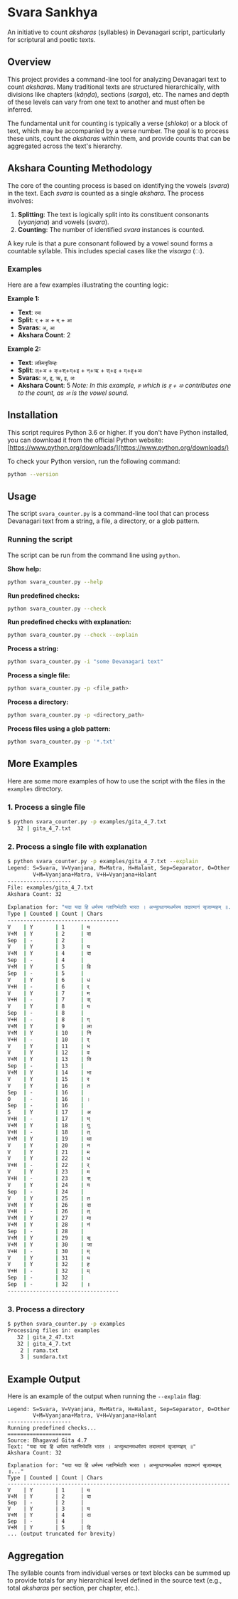 # Svara Sankhya

An initiative to count *aksharas* (syllables) in Devanagari script, particularly for scriptural and poetic texts.

## Overview

This project provides a command-line tool for analyzing Devanagari text to count *aksharas*. Many traditional texts are structured hierarchically, with divisions like chapters (*kāṇḍa*), sections (*sarga*), etc. The names and depth of these levels can vary from one text to another and must often be inferred.

The fundamental unit for counting is typically a verse (*shloka*) or a block of text, which may be accompanied by a verse number. The goal is to process these units, count the *aksharas* within them, and provide counts that can be aggregated across the text's hierarchy.

## Akshara Counting Methodology

The core of the counting process is based on identifying the vowels (*svara*) in the text. Each *svara* is counted as a single *akshara*. The process involves:

1.  **Splitting**: The text is logically split into its constituent consonants (*vyanjana*) and vowels (*svara*).
2.  **Counting**: The number of identified *svara* instances is counted.

A key rule is that a pure consonant followed by a vowel sound forms a countable syllable. This includes special cases like the *visarga* (`ः`).

### Examples

Here are a few examples illustrating the counting logic:

**Example 1:**

*   **Text**: `रमा`
*   **Split**: `र्` + `अ` + `म्` + `आ`
*   **Svaras**: `अ`, `आ`
*   **Akshara Count**: 2

**Example 2:**

*   **Text**: `लक्ष्मिनृसिम्हः`
*   **Split**: `ल्`+`अ` + `क्`+`श्`+`म्`+`इ` + `न्`+`ऋ` + `स्`+`इ` + `म्`+`ह्`+`अः`
*   **Svaras**: `अ`, `इ`, `ऋ`, `इ`, `अः`
*   **Akshara Count**: 5
    *Note: In this example, `हः` which is `ह्` + `अः` contributes one to the count, as `अः` is the vowel sound.*

## Installation

This script requires Python 3.6 or higher. If you don't have Python installed, you can download it from the official Python website: [https://www.python.org/downloads/](https://www.python.org/downloads/)

To check your Python version, run the following command:

```sh
python --version
```

## Usage

The script `svara_counter.py` is a command-line tool that can process Devanagari text from a string, a file, a directory, or a glob pattern.

### Running the script

The script can be run from the command line using `python`.

**Show help:**
```sh
python svara_counter.py --help
```

**Run predefined checks:**
```sh
python svara_counter.py --check
```

**Run predefined checks with explanation:**
```sh
python svara_counter.py --check --explain
```

**Process a string:**
```sh
python svara_counter.py -i "some Devanagari text"
```

**Process a single file:**
```sh
python svara_counter.py -p <file_path>
```

**Process a directory:**
```sh
python svara_counter.py -p <directory_path>
```

**Process files using a glob pattern:**
```sh
python svara_counter.py -p '*.txt'
```

## More Examples

Here are some more examples of how to use the script with the files in the `examples` directory.

### 1. Process a single file

```sh
$ python svara_counter.py -p examples/gita_4_7.txt
   32 | gita_4_7.txt
```

### 2. Process a single file with explanation

```sh
$ python svara_counter.py -p examples/gita_4_7.txt --explain
Legend: S=Svara, V=Vyanjana, M=Matra, H=Halant, Sep=Separator, O=Other
        V+M=Vyanjana+Matra, V+H=Vyanjana+Halant
--------------------
File: examples/gita_4_7.txt
Akshara Count: 32

Explanation for: "यदा यदा हि धर्मस्य ग्लानिर्भवति भारत । अभ्युत्थानमधर्मस्य तदात्मानं सृजाम्यहम् ॥..."
Type | Counted | Count | Chars
-----------------------------------
V    | Y       | 1     | य
V+M  | Y       | 2     | दा
Sep  | -       | 2     |  
V    | Y       | 3     | य
V+M  | Y       | 4     | दा
Sep  | -       | 4     |  
V+M  | Y       | 5     | हि
Sep  | -       | 5     |  
V    | Y       | 6     | ध
V+H  | -       | 6     | र्
V    | Y       | 7     | म
V+H  | -       | 7     | स्
V    | Y       | 8     | य
Sep  | -       | 8     |  
V+H  | -       | 8     | ग्
V+M  | Y       | 9     | ला
V+M  | Y       | 10    | नि
V+H  | -       | 10    | र्
V    | Y       | 11    | भ
V    | Y       | 12    | व
V+M  | Y       | 13    | ति
Sep  | -       | 13    |  
V+M  | Y       | 14    | भा
V    | Y       | 15    | र
V    | Y       | 16    | त
Sep  | -       | 16    |  
O    | -       | 16    | ।
Sep  | -       | 16    |  
S    | Y       | 17    | अ
V+H  | -       | 17    | भ्
V+M  | Y       | 18    | यु
V+H  | -       | 18    | त्
V+M  | Y       | 19    | था
V    | Y       | 20    | न
V    | Y       | 21    | म
V    | Y       | 22    | ध
V+H  | -       | 22    | र्
V    | Y       | 23    | म
V+H  | -       | 23    | स्
V    | Y       | 24    | य
Sep  | -       | 24    |  
V    | Y       | 25    | त
V+M  | Y       | 26    | दा
V+H  | -       | 26    | त्
V+M  | Y       | 27    | मा
V+M  | Y       | 28    | नं
Sep  | -       | 28    |  
V+M  | Y       | 29    | सृ
V+M  | Y       | 30    | जा
V+H  | -       | 30    | म्
V    | Y       | 31    | य
V    | Y       | 32    | ह
V+H  | -       | 32    | म्
Sep  | -       | 32    |  
Sep  | -       | 32    | ॥
-----------------------------------
```

### 3. Process a directory

```sh
$ python svara_counter.py -p examples
Processing files in: examples
   32 | gita_2_47.txt
   32 | gita_4_7.txt
    2 | rama.txt
    3 | sundara.txt
```

## Example Output

Here is an example of the output when running the `--explain` flag:

```
Legend: S=Svara, V=Vyanjana, M=Matra, H=Halant, Sep=Separator, O=Other
        V+M=Vyanjana+Matra, V+H=Vyanjana+Halant
--------------------
Running predefined checks...
====================
Source: Bhagavad Gita 4.7
Text: "यदा यदा हि धर्मस्य ग्लानिर्भवति भारत । अभ्युत्थानमधर्मस्य तदात्मानं सृजाम्यहम् ॥"
Akshara Count: 32

Explanation for: "यदा यदा हि धर्मस्य ग्लानिर्भवति भारत । अभ्युत्थानमधर्मस्य तदात्मानं सृजाम्यहम् ॥..."
Type | Counted | Count | Chars
----------------------------------------------------------------------
V    | Y       | 1     | य
V+M  | Y       | 2     | दा
Sep  | -       | 2     |
V    | Y       | 3     | य
V+M  | Y       | 4     | दा
Sep  | -       | 4     |
V+M  | Y       | 5     | हि
... (output truncated for brevity)
```

## Aggregation

The syllable counts from individual verses or text blocks can be summed up to provide totals for any hierarchical level defined in the source text (e.g., total *aksharas* per section, per chapter, etc.).
